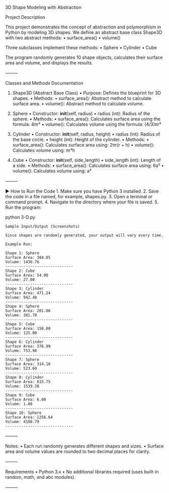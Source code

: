 3D Shape Modeling with Abstraction

Project Description

This project demonstrates the concept of abstraction and polymorphism in Python by modeling 3D shapes.
We define an abstract base class Shape3D with two abstract methods:
	•	surface_area()
	•	volume()

Three subclasses implement these methods:
	•	Sphere
	•	Cylinder
	•	Cube

The program randomly generates 10 shape objects, calculates their surface area and volume, and displays the results.

⸻

Classes and Methods Documentation

1. Shape3D (Abstract Base Class)
	•	Purpose: Defines the blueprint for 3D shapes.
	•	Methods:
	•	surface_area(): Abstract method to calculate surface area.
	•	volume(): Abstract method to calculate volume.

2. Sphere
	•	Constructor: __init__(self, radius)
	•	radius (int): Radius of the sphere.
	•	Methods:
	•	surface_area(): Calculates surface area using the formula: 4πr²
	•	volume(): Calculates volume using the formula: (4/3)πr³

3. Cylinder
	•	Constructor: __init__(self, radius, height)
	•	radius (int): Radius of the base circle.
	•	height (int): Height of the cylinder.
	•	Methods:
	•	surface_area(): Calculates surface area using: 2πr(r + h)
	•	volume(): Calculates volume using: πr²h

4. Cube
	•	Constructor: __init__(self, side_length)
	•	side_length (int): Length of a side.
	•	Methods:
	•	surface_area(): Calculates surface area using: 6a²
	•	volume(): Calculates volume using: a³

⸻

▶️ How to Run the Code
	1.	Make sure you have Python 3 installed.
	2.	Save the code in a file named, for example, shapes.py.
	3.	Open a terminal or command prompt.
	4.	Navigate to the directory where your file is saved.
	5.	Run the program:

python 3-D.py



``` ⸻
Sample Input/Output (Screenshots)

Since shapes are randomly generated, your output will vary every time.

Example Run:

Shape 1: Sphere
Surface Area: 384.85
Volume: 1436.76
------------------------------
Shape 2: Cube
Surface Area: 54.00
Volume: 27.00
------------------------------
Shape 3: Cylinder
Surface Area: 471.24
Volume: 942.48
------------------------------
Shape 4: Sphere
Surface Area: 201.06
Volume: 381.70
------------------------------
Shape 5: Cube
Surface Area: 150.00
Volume: 125.00
------------------------------
Shape 6: Cylinder
Surface Area: 376.99
Volume: 753.98
------------------------------
Shape 7: Sphere
Surface Area: 314.16
Volume: 523.60
------------------------------
Shape 8: Cylinder
Surface Area: 615.75
Volume: 1539.38
------------------------------
Shape 9: Cube
Surface Area: 6.00
Volume: 1.00
------------------------------
Shape 10: Sphere
Surface Area: 1256.64
Volume: 4188.79
------------------------------
```


⸻

 Notes:
	•	Each run randomly generates different shapes and sizes.
	•	Surface area and volume values are rounded to two decimal places for clarity.

⸻

 Requirements
	•	Python 3.x
	•	No additional libraries required (uses built-in random, math, and abc modules).

⸻

